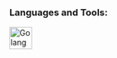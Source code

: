 <h3 align="left">Languages and Tools:</h3>

<p align="left">
  <a href="https://go.dev/" target="_blank"> <img 
  src="https://img.shields.io/badge/Go-00ADD8?style=for-the-badge&logo=go&logoColor=white/" alt="Golang" width="40" height="40"/>
